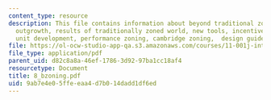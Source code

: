 ```yaml
---
content_type: resource
description: This file contains information about beyond traditional zoning, it's
  outgrowth, results of traditionally zoned world, new tools, incentive zoning, planned
  unit development, performance zoning, cambridge zoning,  design guidelines and images.
file: https://ol-ocw-studio-app-qa.s3.amazonaws.com/courses/11-001j-introduction-to-urban-design-and-development-spring-2006/9ab7e4e05ffeeaa4d7b014dadd1df6ed_8_bzoning.pdf
file_type: application/pdf
parent_uid: d82c8a8a-46ef-1786-3d92-97ba1cc18af4
resourcetype: Document
title: 8_bzoning.pdf
uid: 9ab7e4e0-5ffe-eaa4-d7b0-14dadd1df6ed
---
```

